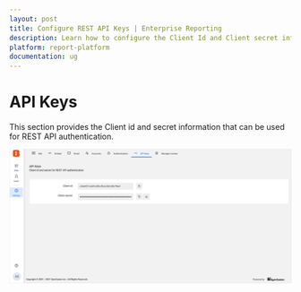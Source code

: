 ```yaml
---
layout: post
title: Configure REST API Keys | Enterprise Reporting
description: Learn how to configure the Client Id and Client secret information of Bold Reports that can be used for REST API authentication in your enterprise Reporting Web applications.
platform: report-platform
documentation: ug
---
```


# API Keys

This section provides the Client id and secret information that can be used for REST API authentication.

![API Keys](/static/assets/on-premise/images/tenant-management/site-administration/api-keys.png)